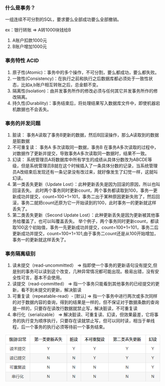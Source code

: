 ### 什么是事务？

一组连续不可分割的SQL，要求要么全部成功要么全部撤销。

ex：银行转账 =>  A转1000块钱给B

1. A账户扣款1000元
2. B账户增加1000元

### 事务特性 ACID

1. 原子性(Atomic)：事务中的多个操作，不可分割，要么都成功，要么都失败。
2. 一致性(Consistency)：在执行之前和执行之后数据库都必须处于一致性状态，比如a,b账户相互转账之后，总金额不变。
3. 隔离性(Isolation)：由并发事务所作的修改必须与任何其它并发事务所作的修改隔离。
4. 持久性(Durability)：事务结束后，将处理结果写入数据库文件中，即使机器宕机数据也不会丢失。

### 事务的并发问题

1. 脏读： 事务A读取了事务B更新的数据，然后B回滚操作，那么A读取到的数据是脏数据
2. 不可重复读： 事务A 多次读取同一数据，事务B 在事务A多次读取的过程中，对数据作了更新并提交，导致事务A多次读取同一数据时，结果不一致。
3. 幻读： 系统管理员A将数据库中所有学生的成绩从具体分数改为ABCDE等级，但是系统管理员B就在这个时候插入了一条具体分数的记录，当系统管理员A改结束后发现还有一条记录没有改过来，就好像发生了幻觉一样，这就叫幻读。
4. 第一类丢失更新（Update Lost）：此种更新丢失是因为回滚的原因，所以也叫回滚丢失。
   此时两个事务同时更新count，两个事务都读取到100，事务一更新成功并提交，count=100+1=101，事务二出于某种原因更新失败了，然后回滚，事务二就把count还原为它一开始读到的100，此时事务一的更新就这样丢失了。
5. 第二类丢失更新（Second Update Lost）：此种更新丢失是因为更新被其他事务给覆盖了，也可以叫覆盖丢失。
   举个例子，两个事务同时更新count，都读取100这个初始值，事务一先更新成功并提交，count=100+1=101，事务二后更新成功并提交，count=100+1=101,由于事务二count还是从100开始增加，事务一的更新就这样丢失了。

### 事务隔离级别

1. 读未提交（read-uncommitted） =>   指即使一个事务的更新语句没有提交,但是别的事务可以读到这个改变，几种异常情况都可能出现。极易出错，没有安全性可言，基本不会使用。
2. 读提交（read-committed） =>   指一个事务只能看到其他事务的已经提交的更新，看不到未提交的更新，解决脏读
3. 可重复读（repeatable-read）- [默认] =>   指一个事务中进行两次或多次同样的对于数据内容的查询，得到的结果是一样的，但不保证对于数据条数的查询是一样的，只要存在读改行数据就禁止写，解决脏读，不可重复读
4. 串行化（serializable） =>   解决脏读、可重复读、幻读，但效果最差，它将事务的执行变为顺序执行，只要存在读就禁止写，但可以同时读，相当于单线程，后一个事务的执行必须等待前一个事务结束。

![mysql各种隔离级别对各异常的控制能力.png](images/mysql各种隔离级别对各异常的控制能力.png)
